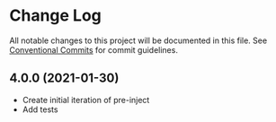 # Change Log

All notable changes to this project will be documented in this file.
See [Conventional Commits](https://conventionalcommits.org) for commit guidelines.

## 4.0.0 (2021-01-30)

-   Create initial iteration of pre-inject
-   Add tests
